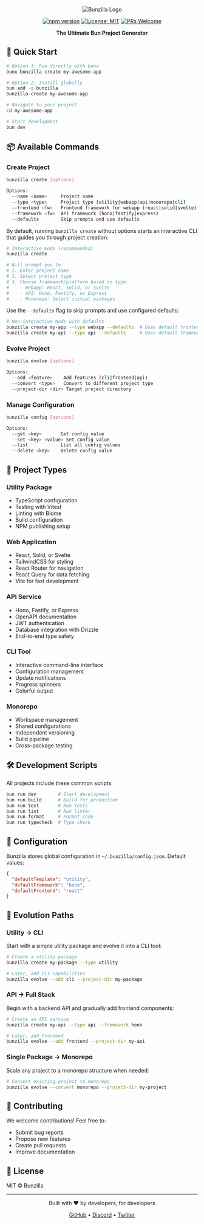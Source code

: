 <div align="center">

![Bunzilla Logo](https://raw.githubusercontent.com/bnowak008/bunzilla/refs/heads/main/assets/bunzilla_logo.jpg)

[![npm version](https://img.shields.io/npm/v/bunzilla.svg?style=for-the-badge&color=8C4660)](https://www.npmjs.com/package/bunzilla)
[![License: MIT](https://img.shields.io/badge/License-MIT-F2CA52.svg?style=for-the-badge)](https://opensource.org/licenses/MIT)
[![PRs Welcome](https://img.shields.io/badge/PRs-welcome-F27649.svg?style=for-the-badge)](http://makeapullrequest.com)

**The Ultimate Bun Project Generator**

</div>

## 🚀 Quick Start

```bash
# Option 1: Run directly with bunx
bunx bunzilla create my-awesome-app

# Option 2: Install globally
bun add -g bunzilla
bunzilla create my-awesome-app

# Navigate to your project
cd my-awesome-app

# Start development
bun dev
```

## 📦 Available Commands

### Create Project
```bash
bunzilla create [options]

Options:
  --name <name>     Project name
  --type <type>     Project type (utility|webapp|api|monorepo|cli)
  --frontend <fw>   Frontend framework for webapp (react|solid|svelte)
  --framework <fw>  API framework (hono|fastify|express)
  --defaults        Skip prompts and use defaults
```

By default, running `bunzilla create` without options starts an interactive CLI that guides you through project creation:

```bash
# Interactive mode (recommended)
bunzilla create

# Will prompt you to:
# 1. Enter project name
# 2. Select project type
# 3. Choose framework/platform based on type:
#    - Webapp: React, Solid, or Svelte
#    - API: Hono, Fastify, or Express
#    - Monorepo: Select initial packages
```

Use the `--defaults` flag to skip prompts and use configured defaults:

```bash
# Non-interactive mode with defaults
bunzilla create my-app --type webapp --defaults  # Uses default frontend (React)
bunzilla create my-api --type api --defaults     # Uses default framework (Hono)
```

### Evolve Project
```bash
bunzilla evolve [options]

Options:
  --add <feature>    Add features (cli|frontend|api)
  --convert <type>   Convert to different project type
  --project-dir <dir> Target project directory
```

### Manage Configuration
```bash
bunzilla config [options]

Options:
  --get <key>       Get config value
  --set <key> <value> Set config value
  --list            List all config values
  --delete <key>    Delete config value
```

## 🎨 Project Types

### Utility Package
- TypeScript configuration
- Testing with Vitest
- Linting with Biome
- Build configuration
- NPM publishing setup

### Web Application
- React, Solid, or Svelte
- TailwindCSS for styling
- React Router for navigation
- React Query for data fetching
- Vite for fast development

### API Service
- Hono, Fastify, or Express
- OpenAPI documentation
- JWT authentication
- Database integration with Drizzle
- End-to-end type safety

### CLI Tool
- Interactive command-line interface
- Configuration management
- Update notifications
- Progress spinners
- Colorful output

### Monorepo
- Workspace management
- Shared configurations
- Independent versioning
- Build pipeline
- Cross-package testing

## 🛠 Development Scripts

All projects include these common scripts:

```bash
bun run dev        # Start development
bun run build      # Build for production
bun run test       # Run tests
bun run lint       # Run linter
bun run format     # Format code
bun run typecheck  # Type check
```

## 🔧 Configuration

Bunzilla stores global configuration in `~/.bunzilla/config.json`. Default values:

```json
{
  "defaultTemplate": "utility",
  "defaultFramework": "hono",
  "defaultFrontend": "react"
}
```

## 🔄 Evolution Paths

### Utility → CLI
Start with a simple utility package and evolve it into a CLI tool:
```bash
# Create a utility package
bunzilla create my-package --type utility

# Later, add CLI capabilities
bunzilla evolve --add cli --project-dir my-package
```

### API → Full Stack
Begin with a backend API and gradually add frontend components:
```bash
# Create an API service
bunzilla create my-api --type api --framework hono

# Later, add frontend
bunzilla evolve --add frontend --project-dir my-api
```

### Single Package → Monorepo
Scale any project to a monorepo structure when needed:
```bash
# Convert existing project to monorepo
bunzilla evolve --convert monorepo --project-dir my-project
```

## 🤝 Contributing

We welcome contributions! Feel free to:
- Submit bug reports
- Propose new features
- Create pull requests
- Improve documentation

## 📝 License

MIT © Bunzilla

---

<div align="center">

Built with ❤️ by developers, for developers

[GitHub](https://github.com/bnowak008/bunzilla) • [Discord](https://discord.gg/bunzilla) • [Twitter](https://twitter.com/bunzilla)

</div>